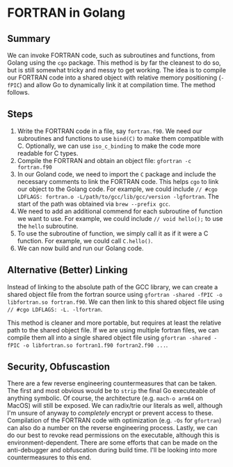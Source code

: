 # FORTRAN in Golang

## Summary
We can invoke FORTRAN code, such as subroutines and functions, from Golang using the `cgo` package. This method is by far the cleanest to do so, but is still somewhat tricky and messy to get working. The idea is to compile our FORTRAN code into a shared object with relative memory positioning (`-fPIC`) and allow Go to dynamically link it at compilation time. The method follows. 

## Steps
1. Write the FORTRAN code in a file, say `fortran.f90`. We need our subroutines and functions to use `bind(C)` to make them compatible with C. Optionally, we can use `iso_c_binding` to make the code more readable for C types. 
2. Compile the FORTRAN and obtain an object file: `gfortran -c fortran.f90`
3. In our Goland code, we need to import the `C` package and include the necessary comments to link the FORTRAN code. This helps `cgo` to link our object to the Golang code. For example, we could include `// #cgo LDFLAGS: fortran.o -L/path/to/gcc/lib/gcc/version -lgfortran`. The start of the path was obtained via `brew --prefix gcc`.
4. We need to add an additional commend for each subroutine of function we want to use. For example, we could include `// void hello();` to use the `hello` subroutine.
5. To use the subroutine of function, we simply call it as if it were a C function. For example, we could call `C.hello()`.
6. We can now build and run our Golang code.

## Alternative (Better) Linking
Instead of linking to the absolute path of the GCC library, we can create a shared object file from the fortran source using `gfortran -shared -fPIC -o libfortran.so fortran.f90`. We can then link to this shared object file using `// #cgo LDFLAGS: -L. -lfortran`.

This method is cleaner and more portable, but requires at least the relative path to the shared object file. If we are using multiple fortran files, we can compile them all into a single shared object file using `gfortran -shared -fPIC -o libfortran.so fortran1.f90 fortran2.f90 ...`.

## Security, Obfuscastion
There are a few reverse engineering countermeasures that can be taken. The first and most obvious would be to `strip` the final Go executeable of anything symbolic. Of course, the architecture (e.g. `mach-o arm64` on MacOS) will still be exposed. We can radix/trie our literals as well, although I'm unsure of anyway to _completely_ encrypt or prevent access to these. Compilation of the FORTRAN code with optimization (e.g. `-Os` for `gfortran`) can also do a number on the reverse engineering process. Lastly, we can do our best to revoke read permissions on the executable, although this is environment-dependent. There are some efforts that can be made on the anti-debugger and obfuscation during build time. I'll be looking into more countermeasures to this end. 
